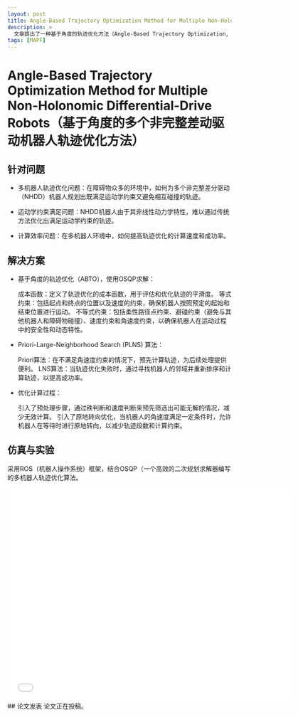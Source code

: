 ```yaml
---
layout: post
title: Angle-Based Trajectory Optimization Method for Multiple Non-Holonomic Differential-Drive Robots（基于角度的多个非完整差动驱动机器人轨迹优化方法）
description: >
  文章提出了一种基于角度的轨迹优化方法（Angle-Based Trajectory Optimization, ABTO），用于在障碍物丰富的环境中优化多个NHDD机器人的轨迹。由于NHDD机器人的非线性动力学特性，传统方法难以优化符合运动学约束的轨迹。文章通过将NHDD机器人模型转换为具有角速度约束的单车模型来线性化非线性约束。为了应对多机器人和障碍物的环境，提出了Priori-Large-Neighborhood Search (PLNS) 算法，该算法通过修复不可行轨迹来应用角速度约束，并提高了成功率。文章在计算速度和成功率上取得了显著提升，并超过了其他轨迹优化算法。
tags: [MAPF]
---
```

# Angle-Based Trajectory Optimization Method for Multiple Non-Holonomic Differential-Drive Robots（基于角度的多个非完整差动驱动机器人轨迹优化方法）
## 针对问题

* 多机器人轨迹优化问题：在障碍物众多的环境中，如何为多个非完整差分驱动（NHDD）机器人规划出既满足运动学约束又避免相互碰撞的轨迹。

* 运动学约束满足问题：NHDD机器人由于其非线性动力学特性，难以通过传统方法优化出满足运动学约束的轨迹。

* 计算效率问题：在多机器人环境中，如何提高轨迹优化的计算速度和成功率。


## 解决方案

* 基于角度的轨迹优化（ABTO），使用OSQP求解：

    成本函数：定义了轨迹优化的成本函数，用于评估和优化轨迹的平滑度。
    等式约束：包括起点和终点的位置以及速度的约束，确保机器人按照预定的起始和结束位置进行运动。
    不等式约束：包括柔性路径点约束、避碰约束（避免与其他机器人和障碍物碰撞）、速度约束和角速度约束，以确保机器人在运动过程中的安全性和动态特性。

* Priori-Large-Neighborhood Search (PLNS) 算法：

    Priori算法：在不满足角速度约束的情况下，预先计算轨迹，为后续处理提供便利。
    LNS算法：当轨迹优化失败时，通过寻找机器人的邻域并重新排序和计算轨迹，以提高成功率。

* 优化计算过程：

    引入了预处理步骤，通过秩判断和速度判断来预先筛选出可能无解的情况，减少无效计算。
    引入了原地转向优化，当机器人的角速度满足一定条件时，允许机器人在等待时进行原地转向，以减少轨迹段数和计算约束。





## 仿真与实验
采用ROS（机器人操作系统）框架，结合OSQP（一个高效的二次规划求解器编写的多机器人轨迹优化算法。
<iframe src="//player.bilibili.com/player.html?isOutside=true&aid=113039428813690&bvid=BV1U1sue8EXL&cid=25622479904&p=1" scrolling="no" border="0" frameborder="no" framespacing="0" allowfullscreen="true" width="640" height="480"></iframe>      
## 论文发表
论文正在投稿。

